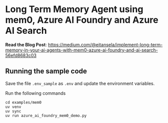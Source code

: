 # Long Term Memory Agent using mem0, Azure AI Foundry and Azure AI Search

**Read the Blog Post**: https://medium.com/@eitansela/implement-long-term-memory-in-your-ai-agents-with-mem0-azure-ai-foundry-and-ai-search-56efd8683c03

## Running the sample code

Save the file `.env_sample` as `.env` and update the environment variables. 

Run the following commands
```
cd examples/mem0
uv venv
uv sync
uv run azure_ai_foundry_mem0_demo.py
```

